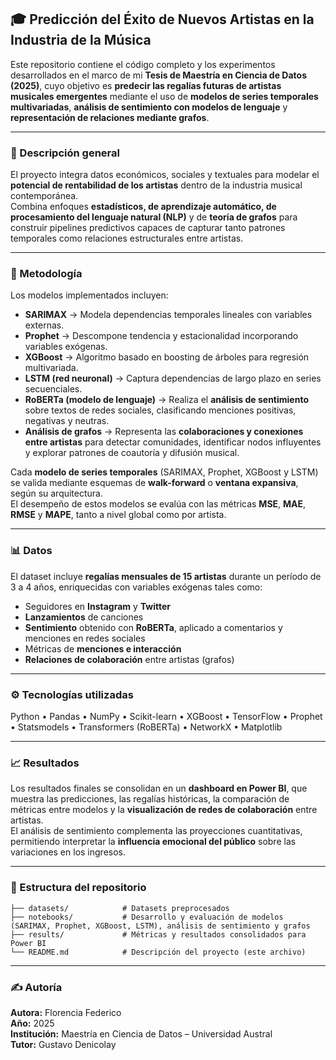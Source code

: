 ## 🎓 Predicción del Éxito de Nuevos Artistas en la Industria de la Música

Este repositorio contiene el código completo y los experimentos desarrollados en el marco de mi **Tesis de Maestría en Ciencia de Datos (2025)**, cuyo objetivo es **predecir las regalías futuras de artistas musicales emergentes** mediante el uso de **modelos de series temporales multivariadas**, **análisis de sentimiento con modelos de lenguaje** y **representación de relaciones mediante grafos**.

---

### 🧩 Descripción general
El proyecto integra datos económicos, sociales y textuales para modelar el **potencial de rentabilidad de los artistas** dentro de la industria musical contemporánea.  
Combina enfoques **estadísticos, de aprendizaje automático, de procesamiento del lenguaje natural (NLP)** y de **teoría de grafos** para construir pipelines predictivos capaces de capturar tanto patrones temporales como relaciones estructurales entre artistas.

---

### 🧠 Metodología
Los modelos implementados incluyen:

- **SARIMAX** → Modela dependencias temporales lineales con variables externas.  
- **Prophet** → Descompone tendencia y estacionalidad incorporando variables exógenas.  
- **XGBoost** → Algoritmo basado en boosting de árboles para regresión multivariada.  
- **LSTM (red neuronal)** → Captura dependencias de largo plazo en series secuenciales.  
- **RoBERTa (modelo de lenguaje)** → Realiza el **análisis de sentimiento** sobre textos de redes sociales, clasificando menciones positivas, negativas y neutras.  
- **Análisis de grafos** → Representa las **colaboraciones y conexiones entre artistas** para detectar comunidades, identificar nodos influyentes y explorar patrones de coautoría y difusión musical.

Cada **modelo de series temporales** (SARIMAX, Prophet, XGBoost y LSTM) se valida mediante esquemas de **walk-forward** o **ventana expansiva**, según su arquitectura.  
El desempeño de estos modelos se evalúa con las métricas **MSE**, **MAE**, **RMSE** y **MAPE**, tanto a nivel global como por artista.

---

### 📊 Datos
El dataset incluye **regalías mensuales de 15 artistas** durante un período de 3 a 4 años, enriquecidas con variables exógenas tales como:
- Seguidores en **Instagram** y **Twitter**  
- **Lanzamientos** de canciones  
- **Sentimiento** obtenido con **RoBERTa**, aplicado a comentarios y menciones en redes sociales  
- Métricas de **menciones e interacción**  
- **Relaciones de colaboración** entre artistas (grafos)

---

### ⚙️ Tecnologías utilizadas
Python • Pandas • NumPy • Scikit-learn • XGBoost • TensorFlow • Prophet • Statsmodels • Transformers (RoBERTa) • NetworkX • Matplotlib

---

### 📈 Resultados
Los resultados finales se consolidan en un **dashboard en Power BI**, que muestra las predicciones, las regalías históricas, la comparación de métricas entre modelos y la **visualización de redes de colaboración** entre artistas.  
El análisis de sentimiento complementa las proyecciones cuantitativas, permitiendo interpretar la **influencia emocional del público** sobre las variaciones en los ingresos.

---

### 📁 Estructura del repositorio
```text
├── datasets/            # Datasets preprocesados
├── notebooks/           # Desarrollo y evaluación de modelos (SARIMAX, Prophet, XGBoost, LSTM), análisis de sentimiento y grafos
├── results/             # Métricas y resultados consolidados para Power BI
└── README.md            # Descripción del proyecto (este archivo)
```

---

### ✍️ Autoría
**Autora:** Florencia Federico  
**Año:** 2025  
**Institución:** Maestría en Ciencia de Datos – Universidad Austral  
**Tutor:** Gustavo Denicolay  
